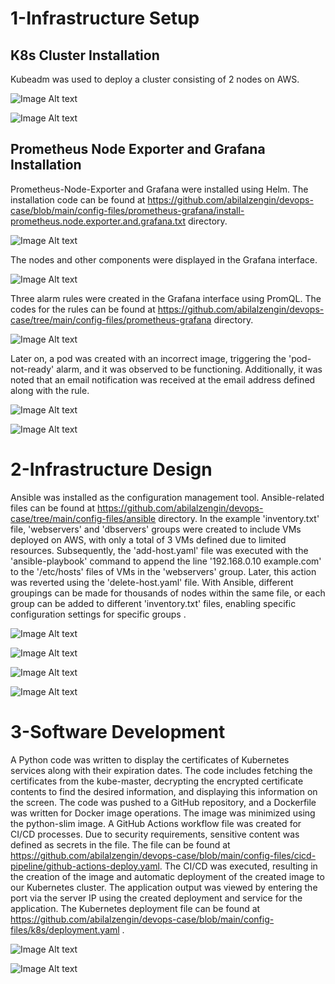 # 1-Infrastructure Setup
## K8s Cluster Installation
Kubeadm was used to deploy a cluster consisting of 2 nodes on AWS.

![Image Alt text](/images/k8s-node-info.png)

![Image Alt text](/images/aws-node-info.png)

## Prometheus Node Exporter and Grafana Installation 
Prometheus-Node-Exporter and Grafana were installed using Helm. The installation code can be found at https://github.com/abilalzengin/devops-case/blob/main/config-files/prometheus-grafana/install-prometheus.node.exporter.and.grafana.txt directory.

![Image Alt text](/images/prom-grafana-pods.png)

The nodes and other components were displayed in the Grafana interface.

![Image Alt text](/images/grafana-nodes.png)

Three alarm rules were created in the Grafana interface using PromQL. The codes for the rules can be found at https://github.com/abilalzengin/devops-case/tree/main/config-files/prometheus-grafana directory.

![Image Alt text](/images/grafana-rules.png)

Later on, a pod was created with an incorrect image, triggering the 'pod-not-ready' alarm, and it was observed to be functioning. Additionally, it was noted that an email notification was received at the email address defined along with the rule.

![Image Alt text](/images/alarm-firing.png)

![Image Alt text](/images/e-mail.png)



# 2-Infrastructure Design
Ansible was installed as the configuration management tool. Ansible-related files can be found at https://github.com/abilalzengin/devops-case/tree/main/config-files/ansible directory. In the example 'inventory.txt' file, 'webservers' and 'dbservers' groups were created to include VMs deployed on AWS, with only a total of 3 VMs defined due to limited resources. Subsequently, the 'add-host.yaml' file was executed with the 'ansible-playbook' command to append the line '192.168.0.10 example.com' to the '/etc/hosts' files of VMs in the 'webservers' group. Later, this action was reverted using the 'delete-host.yaml' file. With Ansible, different groupings can be made for thousands of nodes within the same file, or each group can be added to different 'inventory.txt' files, enabling specific configuration settings for specific groups .

![Image Alt text](/images/ansible-ping.png)

![Image Alt text](/images/ansible-add-host.png)

![Image Alt text](/images/ansible-delete-host.png)

![Image Alt text](/images/ansible1.png)


# 3-Software Development
A Python code was written to display the certificates of Kubernetes services along with their expiration dates. The code includes fetching the certificates from the kube-master, decrypting the encrypted certificate contents to find the desired information, and displaying this information on the screen. The code was pushed to a GitHub repository, and a Dockerfile was written for Docker image operations. The image was minimized using the python-slim image. A GitHub Actions workflow file was created for CI/CD processes. Due to security requirements, sensitive content was defined as secrets in the file. The file can be found at https://github.com/abilalzengin/devops-case/blob/main/config-files/cicd-pipeline/github-actions-deploy.yaml. The CI/CD was executed, resulting in the creation of the image and automatic deployment of the created image to our Kubernetes cluster. The application output was viewed by entering the port via the server IP using the created deployment and service for the application. The Kubernetes deployment file can be found at https://github.com/abilalzengin/devops-case/blob/main/config-files/k8s/deployment.yaml .

![Image Alt text](/images/k8s-app-pod.png)

![Image Alt text](/images/k8s-app-screen.png)




 




<!-- Security scan triggered at 2025-09-02 04:18:25 -->